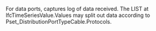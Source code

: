 For data ports, captures log of data received.  The LIST at IfcTimeSeriesValue.Values may split out data according to Pset_DistributionPortTypeCable.Protocols.
